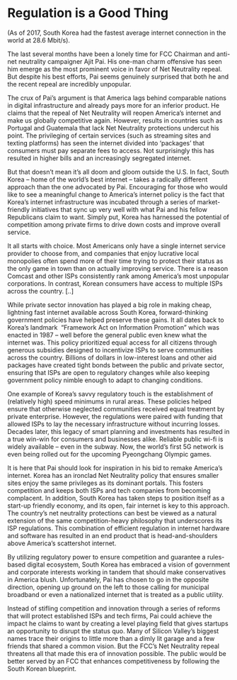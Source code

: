 # Regulation is a Good Thing

(As of 2017, South Korea had the fastest average internet connection in the world at 28.6 Mbit/s).

The last several months have been a lonely time for FCC Chairman and anti-net neutrality campaigner Ajit Pai. His one-man charm offensive has seen him emerge as the most prominent voice in favor of Net Neutrality repeal. But despite his best efforts, Pai seems genuinely surprised that both he and the recent repeal are incredibly unpopular.

The crux of Pai’s argument is that America lags behind comparable nations in digital infrastructure and already pays more for an inferior product. He claims that the repeal of Net Neutrality will reopen America’s internet and make us globally competitive again. However, results in countries such as Portugal and Guatemala that lack Net Neutrality protections undercut his point. The privileging of certain services (such as streaming sites and texting platforms) has seen the internet divided into ‘packages’ that consumers must pay separate fees to access. Not surprisingly this has resulted in higher bills and an increasingly segregated internet.

But that doesn’t mean it’s all doom and gloom outside the U.S. In fact, South Korea – home of the world’s best internet – takes a radically different approach than the one advocated by Pai. Encouraging for those who would like to see a meaningful change to America’s internet policy is the fact that Korea’s internet infrastructure was incubated through a series of market-friendly initiatives that sync up very well with what Pai and his fellow Republicans claim to want. Simply put, Korea has harnessed the potential of competition among private firms to drive down costs and improve overall service.

It all starts with choice. Most Americans only have a single internet service provider to choose from, and companies that enjoy lucrative local monopolies often spend more of their time trying to protect their status as the only game in town than on actually improving service. There is a reason Comcast and other ISPs consistently rank among America’s most unpopular corporations. In contrast, Korean consumers have access to multiple ISPs across the country. [..]

While private sector innovation has played a big role in making cheap, lightning fast internet available across South Korea, forward-thinking government policies have helped preserve these gains. It all dates back to Korea’s landmark  “Framework Act on Information Promotion” which was enacted in 1987 – well before the general public even knew what the internet was. This policy prioritized equal access for all citizens through generous subsidies designed to incentivize ISPs to serve communities across the country. Billions of dollars in low-interest loans and other aid packages have created tight bonds between the public and private sector, ensuring that ISPs are open to regulatory changes while also keeping government policy nimble enough to adapt to changing conditions.

One example of Korea’s savvy regulatory touch is the establishment of (relatively high) speed minimums in rural areas. These policies helped ensure that otherwise neglected communities received equal treatment by private enterprise. However, the regulations were paired with funding that allowed ISPs to lay the necessary infrastructure without incurring losses. Decades later, this legacy of smart planning and investments has resulted in a true win-win for consumers and businesses alike. Reliable public wi-fi is widely available – even in the subway. Now, the world’s first 5G network is even being rolled out for the upcoming Pyeongchang Olympic games.

It is here that Pai should look for inspiration in his bid to remake America’s internet. Korea has an ironclad Net Neutrality policy that ensures smaller sites enjoy the same privileges as its dominant portals. This fosters competition and keeps both ISPs and tech companies from becoming complacent. In addition, South Korea has taken steps to position itself as a start-up friendly economy, and its open, fair internet is key to this approach. The country’s net neutrality protections can best be viewed as a natural extension of the same competition-heavy philosophy that underscores its ISP regulations. This combination of efficient regulation in internet hardware and software has resulted in an end product that is head-and-shoulders above America’s scattershot internet.

By utilizing regulatory power to ensure competition and guarantee a rules-based digital ecosystem, South Korea has embraced a vision of government and corporate interests working in tandem that should make conservatives in America blush. Unfortunately, Pai has chosen to go in the opposite direction, opening up ground on the left to those calling for municipal broadband or even a nationalized internet that is treated as a public utility.

Instead of stifling competition and innovation through a series of reforms that will protect established ISPs and tech firms, Pai could achieve the impact he claims to want by creating a level playing field that gives startups an opportunity to disrupt the status quo. Many of Silicon Valley’s biggest names trace their origins to little more than a dimly lit garage and a few friends that shared a common vision. But the FCC’s Net Neutrality repeal threatens all that made this era of innovation possible. The public would be better served by an FCC that enhances competitiveness by following the South Korean blueprint.













